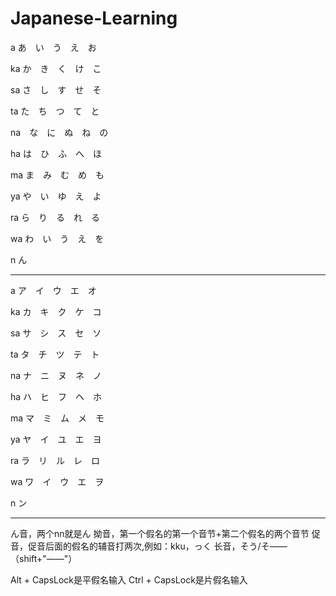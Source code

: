 # Japanese-Learning
a   あ　い　う　え　お

ka  か　き　く　け　こ

sa  さ　し　す　せ　そ

ta  た　ち　つ　て　と

na　な　に　ぬ　ね　の

ha  は　ひ　ふ　へ　ほ

ma  ま　み　む　め　も

ya  や　い　ゆ　え　よ

ra  ら　り　る　れ　る

wa  わ　い　う　え　を

n   ん


------------------------------------------------------------------


a ア　イ　ウ　エ　オ

ka カ　キ　ク　ケ　コ

sa サ　シ　ス　セ　ソ

ta タ　チ　ツ　テ　ト

na ナ　ニ　ヌ　ネ　ノ

ha ハ　ヒ　フ　ヘ　ホ

ma マ　ミ　ム　メ　モ

ya ヤ　イ　ユ　エ　ヨ

ra ラ　リ　ル　レ　ロ

wa ワ　イ　ウ　エ　ヲ

n ン

----------------------------------------------------------------

ん音，两个nn就是ん
拗音，第一个假名的第一个音节+第二个假名的两个音节
促音，促音后面的假名的辅音打两次,例如：kku，っく
长音，そう/そ——（shift+"——"）


Alt  + CapsLock是平假名输入
Ctrl + CapsLock是片假名输入
